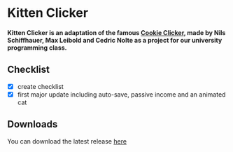 # Kitten Clicker

#### Kitten Clicker is an adaptation of the famous [Cookie Clicker](https://orteil.dashnet.org/cookieclicker/), made by Nils Schiffhauer, Max Leibold and Cedric Nolte as a project for our university programming class.
## Checklist
- [x] create checklist
- [x] first major update including auto-save, passive income and an animated cat

## Downloads
You can download the latest release [here](https://github.com/etlon/hs-fulda-ERROR40game/releases)

